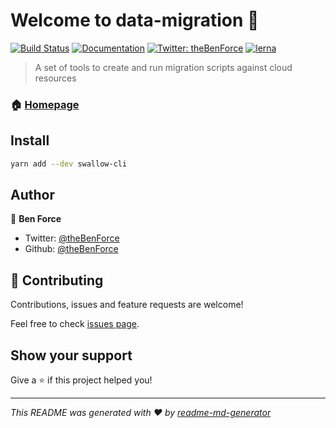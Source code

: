 # Welcome to data-migration 👋

[![Build Status](https://travis-ci.com/theBenForce/data-migration.svg?branch=master)](https://travis-ci.com/theBenForce/data-migration)
[![Documentation](https://img.shields.io/badge/documentation-yes-brightgreen.svg)](https://github.com/theBenForce/data-migration)
[![Twitter: theBenForce](https://img.shields.io/twitter/follow/theBenForce.svg?style=social)](https://twitter.com/theBenForce)
[![lerna](https://img.shields.io/badge/maintained%20with-lerna-cc00ff.svg)](https://lerna.js.org/)

> A set of tools to create and run migration scripts against cloud resources

### 🏠 [Homepage](https://github.com/theBenForce/data-migration)

## Install

```sh
yarn add --dev swallow-cli
```

## Author

👤 **Ben Force**

- Twitter: [@theBenForce](https://twitter.com/theBenForce)
- Github: [@theBenForce](https://github.com/theBenForce)

## 🤝 Contributing

Contributions, issues and feature requests are welcome!

Feel free to check [issues page](https://github.com/theBenForce/data-migration/issues).

## Show your support

Give a ⭐️ if this project helped you!

---

_This README was generated with ❤️ by [readme-md-generator](https://github.com/kefranabg/readme-md-generator)_
